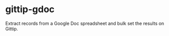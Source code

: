 gittip-gdoc
===========

Extract records from a Google Doc spreadsheet and bulk set the results on Gittip.

